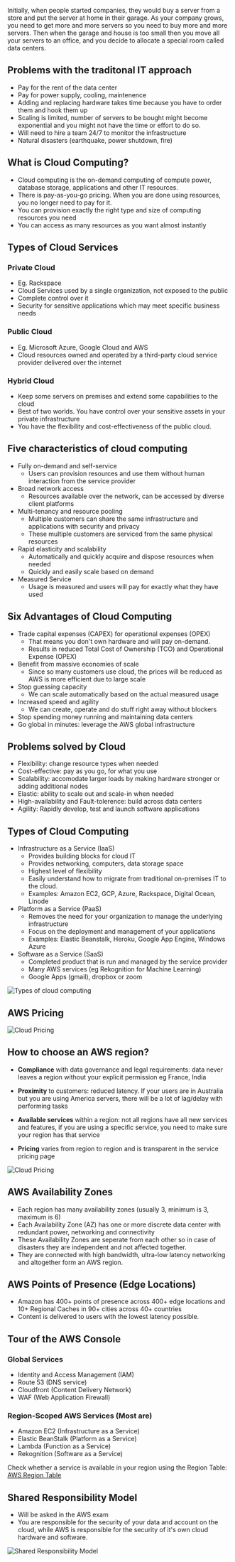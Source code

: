 Initially, when people started companies, they would buy a server from a store and put the server at home in their garage. As your company grows, you need to get more and more servers so you need to buy more and more servers. Then when the garage and house is too small then you move all your servers to an office, and you decide to allocate a special room called data centers.

## Problems with the traditonal IT approach

- Pay for the rent of the data center
- Pay for power supply, cooling, maintenence
- Adding and replacing hardware takes time because you have to order them and hook them up
- Scaling is limited, number of servers to be bought might become exponential and you might not have the time or effort to do so.
- Will need to hire a team 24/7 to monitor the infrastructure
- Natural disasters (earthquake, power shutdown, fire)

## What is Cloud Computing?

- Cloud computing is the on-demand computing of compute power, database storage, applications and other IT resources.
- There is pay-as-you-go pricing. When you are done using resources, you no longer need to pay for it.
- You can provision exactly the right type and size of computing resources you need
- You can access as many resources as you want almost instantly

## Types of Cloud Services

### Private Cloud

- Eg. Rackspace
- Cloud Services used by a single organization, not exposed to the public
- Complete control over it
- Security for sensitive applications which may meet specific business needs

### Public Cloud

- Eg. Microsoft Azure, Google Cloud and AWS
- Cloud resources owned and operated by a third-party cloud service provider delivered over the internet

### Hybrid Cloud

- Keep some servers on premises and extend some capabilities to the cloud
- Best of two worlds. You have control over your sensitive assets in your private infrastructure
- You have the flexibility and cost-effectiveness of the public cloud.

## Five characteristics of cloud computing

- Fully on-demand and self-service
  - Users can provision resources and use them without human interaction from the service provider
- Broad network access
  - Resources available over the network, can be accessed by diverse client platforms
- Multi-tenancy and resource pooling
  - Multiple customers can share the same infrastructure and applications with security and privacy
  - These multiple customers are serviced from the same physical resources
- Rapid elasticity and scalability
  - Automatically and quickly acquire and dispose resources when needed
  - Quickly and easily scale based on demand
- Measured Service
  - Usage is measured and users will pay for exactly what they have used

## Six Advantages of Cloud Computing

- Trade capital expenses (CAPEX) for operational expenses (OPEX)
  - That means you don't own hardware and will pay on-demand.
  - Results in reduced Total Cost of Ownership (TCO) and Operational Expense (OPEX)
- Benefit from massive economies of scale
  - Since so many customers use cloud, the prices will be reduced as AWS is more efficient due to large scale
- Stop guessing capacity
  - We can scale automatically based on the actual measured usage
- Increased speed and agility
  - We can create, operate and do stuff right away without blockers
- Stop spending money running and maintaining data centers
- Go global in minutes: leverage the AWS global infrastructure

## Problems solved by Cloud

- Flexibility: change resource types when needed
- Cost-effective: pay as you go, for what you use
- Scalability: accomodate larger loads by making hardware stronger or adding additional nodes
- Elastic: ability to scale out and scale-in when needed
- High-availability and Fault-tolerence: build across data centers
- Agility: Rapidly develop, test and launch software applications

## Types of Cloud Computing

- Infrastructure as a Service (IaaS)
  - Provides building blocks for cloud IT
  - Provides networking, computers, data storage space
  - Highest level of flexibility
  - Easily understand how to migrate from traditional on-premises IT to the cloud.
  - Examples: Amazon EC2, GCP, Azure, Rackspace, Digital Ocean, Linode
- Platform as a Service (PaaS)
  - Removes the need for your organization to manage the underlying infrastructure
  - Focus on the deployment and management of your applications
  - Examples: Elastic Beanstalk, Heroku, Google App Engine, Windows Azure
- Software as a Service (SaaS)
  - Completed product that is run and managed by the service provider
  - Many AWS services (eg Rekognition for Machine Learning)
  - Google Apps (gmail), dropbox or zoom

![Types of cloud computing](Images/types_of_cloud_computing.png)

## AWS Pricing

![Cloud Pricing](Images/cloud_pricing.png)

## How to choose an AWS region?

- **Compliance** with data governance and legal requirements: data never leaves a region without your explicit permission eg France, India

- **Proximity** to customers: reduced latency. If your users are in Australia but you are using America servers, there will be a lot of lag/delay with performing tasks
- **Available services** within a region: not all regions have all new services and features, if you are using a specific service, you need to make sure your region has that service

- **Pricing** varies from region to region and is transparent in the service pricing page

![Cloud Pricing](Images/Region_AvailabilityZone.png)

## AWS Availability Zones

- Each region has many availability zones (usually 3, minimum is 3, maximum is 6)
- Each Availability Zone (AZ) has one or more discrete data center with redundant power, networking and connectivity
- These Availability Zones are seperate from each other so in case of disasters they are independent and not affected together.
- They are connected with high bandwidth, ultra-low latency networking and altogether form an AWS region.

## AWS Points of Presence (Edge Locations)

- Amazon has 400+ points of presence across 400+ edge locations and 10+ Regional Caches in 90+ cities across 40+ countries
- Content is delivered to users with the lowest latency possible.

## Tour of the AWS Console

### Global Services

- Identity and Access Management (IAM)
- Route 53 (DNS service)
- Cloudfront (Content Delivery Network)
- WAF (Web Application Firewall)

### Region-Scoped AWS Services (Most are)

- Amazon EC2 (Infrastructure as a Service)
- Elastic BeanStalk (Platform as a Service)
- Lambda (Function as a Service)
- Rekognition (Software as a Service)

Check whether a service is available in your region using the Region Table: [AWS Region Table](https://aws.amazon.com/about-aws/global-infrastructure/regional-product-services/)

## Shared Responsibility Model

- Will be asked in the AWS exam
- You are responsible for the security of your data and account on the cloud, while AWS is responsible for the security of it's own cloud hardware and software.

![Shared Responsibility Model](Images/shared_responsibility_model.png)
